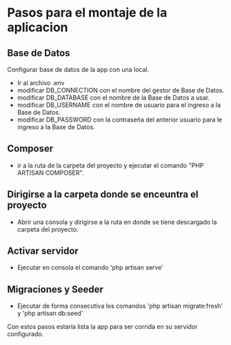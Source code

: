 # Pasos para el montaje de la aplicacion

## Base de Datos

Configurar base de datos de la app con una local.

- Ir al archivo .env 
- modificar DB_CONNECTION con el nombre del gestor de Base de Datos.
- modificar DB_DATABASE con el nombre de la Base de Datos a usar.
- modificar DB_USERNAME con el nombre de usuario para el ingreso a la Base de Datos.
- modificar DB_PASSWORD con la contraseña del anterior usuario para le ingreso a la Base de Datos.


## Composer
- ir a la ruta de la carpeta del proyecto y ejecutar el comando "PHP ARTISAN COMPOSER".


## Dirigirse a la carpeta donde se enceuntra el proyecto
- Abrir una consola y dirigirse a la ruta en donde se tiene descargado la carpeta del proyecto.

## Activar servidor
- Ejecutar en consola el comando 'php artisan serve'


## Migraciones y Seeder
- Ejecutar de forma consecutiva los comandos 'php artisan migrate:fresh' y 'php artisan db:seed'









Con estos pasos estaría lista la app para ser corrida en su servidor configurado.


